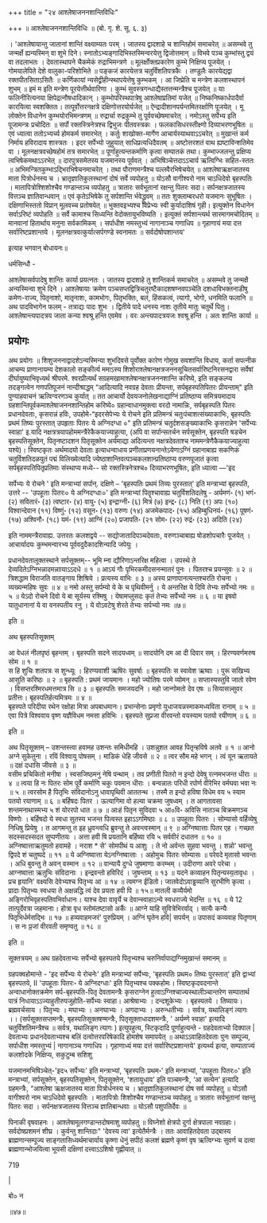 +++
title = "२४ आश्लेषाजननशान्तिविधिः"

+++
॥ आश्लेषाजननशान्तिविधिः ॥ (बो. गृ. शे. सू. ६. ३) 

। 'आश्लेषायान्तु जातानां शान्तिं वक्ष्याम्यतः परम् । 
जातस्य द्वादशाहे च शान्तिहोमं समाचरेत् ॥ 
असम्भवे तु जन्मर्क्षे ह्यन्यस्मिन् वा शुभे दिने।
स्नातोऽभ्यङ्गादिभिस्तस्मिन्वरयेत्तु द्विजोत्तमान् ॥ 
विभवे पञ्च कुम्भांस्तु द्वयं वा तदलाभतः । 
देवतास्थापने चैकमेकं रुद्राभिमन्त्रणे ॥ 
मूलर्क्षोक्तप्रकारेण कुम्भे निक्षिप्य पूजयेत् । 
गोमयालेपिते देशे वालुका-परिशोभिते ॥ 
पङ्कजं कारयेत्तत्र चतुर्विंशतिपत्रकैः । 
तण्डुलैः कारयेद्यद्वा रक्तपीतसिताऽसितैः ॥ 
कर्णिकायां न्यसेद्व्रीहीन्स्थापयेत्तेषु कुम्भकम् । 
आ जिघ्रेति च मन्त्रेण कलशस्थापनं शुभम् ॥ 
इमं म इति मन्त्रेण पूरयेत्तीर्थवारिणा । 
कुम्भं सुवस्त्रगन्धाद्यैस्तत्तन्मन्त्रैश्च पूजयेत् ॥ 
याः फलिनीरित्यनया क्षिपेद्रत्नौषधादिकान् । 
कुम्भोपरिस्थपात्रेषु आश्लेषाप्रतिमां यजेत् ॥ 
निष्कनिष्कार्धपादैर्वा कारयित्वा स्वशक्तितः। 
तत्पूर्वोत्तरनक्षत्रे दक्षिणोत्तरयोर्यजेत् ॥ 
ऐन्द्रादीशानपर्यन्तमितरर्क्षाणि पूजयेत् । 
मू लोक्तेन विधानेन कुम्भयोरभिमन्त्रणम् ॥ 
रुद्रार्चा रुद्रकुम्भे तु पूर्ववच्छेषमाचरेत् । 
नमोऽस्तु सर्पेभ्य इति पूजामन्त्रः प्रचोदितः ॥ 
सर्पो रक्तस्त्रिनेत्रश्च द्विभुजः पीतवस्त्रकः । 
फलकासिधरस्तीक्ष्णो दिव्याभरणभूषितः ॥ 
एवं ध्यात्वा ततोऽभ्यर्च्य होमकर्म समारभेत् । 
कर्तुः शाखोक्त-मार्गेण आचार्यस्याथवाऽऽचरेत् ॥ 
मुखान्तं कर्म निर्माय हविरादाय शास्त्रतः । 
इदर सर्पेभ्यो जुहुयात् साधिप्रत्यधिदैवतम् ॥ 
अष्टोत्तरशतं वाथ ह्यष्टाविन्शतिमेव वा । 
मूलनक्षत्रवच्छेषहोमं तत्र समारभेत् ॥ 
पूर्णाहुत्यन्तकर्माणि कृत्वा सम्पातकं तथा। 
कुम्भाज्जलन्तु प्रक्षिप्य त्वभिषेकमथाऽऽरभेत् ॥ 
दारपुत्रसमेतस्य यजमानस्य पूर्ववत् । 
अभिषिञ्चेत्तदाऽऽचार्य ऋत्विग्भिः सहित-स्ततः ॥ 
अभिमन्त्रितकुम्भाऽद्भिरभिषेचनमाचरेत् । 
तथा पौराणमन्त्रैश्च पल्लवैरभिषेचयेत् ॥ 
आश्लेषाऋक्षजातस्य माता पित्रोर्धनस्य च । 
भ्रातृज्ञातिकुलस्थानां दोषं सर्वे व्यपोहतु ॥ 
योऽसौ वागीश्वरो नाम चाऽधिदेवो बृहस्पतिः । 
मातापित्रोश्शिशोश्चैव गण्डान्तञ्च व्यपोहतु ॥ 
त्रातारः सर्वभूतानां रक्षन्तु पितरः सदा। 
सर्पनक्षत्रजातस्य वित्तञ्च ज्ञातिवान्धवान् ॥ 
एवं कृतेऽभिषेके तु सर्पशान्ति र्भवेद्ध्रुवम् ॥ 
ततः शुक्लाम्बरधरो यजमानः सुभूषितः । 
दक्षिणाभिस्ततो विप्रान् मूलवच्च प्रतोषयेत् ॥ 
भुक्तवइभ्यश्च विप्रेभ्यः स्वी कुर्यादाशिषं गृही। 
इत्युक्तेन विधानेन सर्वाऽरिष्टं व्यपोहति ॥ 
सर्वे कामाश्च सिध्यन्ति वेदोक्तायुभविष्यति । 
इत्युक्तं सर्पशान्त्यर्थ सारमागमचोदितम् ॥ 
मानवानां हितार्थाय मनुना सर्वकामिकम् । 
सर्पाधीश नमस्तुभ्यं नागानाञ्च गणाधिप ॥ 
गृहाणायं मया दत्त सर्वारिष्टप्रशान्तये । 
मूलनक्षत्रवत्कुर्यात्सर्पगण्डे स्वनामतः ॥ 
सर्वदोषोपशान्तय' 

इत्याह भगवान् बोधायनः॥ 

धर्मसिन्धौ - 

आश्लेषासर्वपादेषु शान्तिः कार्या प्रयत्नतः । 
जातस्य द्वादशाहे तु शान्तिकर्म समाचरेत् ॥ 
असम्भवे तु जन्मक्षै अन्यस्मिन्वा शुभे दिने । 
आश्लेषायाः क्रमेण पञ्चसप्तद्वित्रिचतुरष्टैकादशषण्नवपञ्चेति दशधाविभक्तनाडीषु कमेण-राज्य, पितृनाशो, मातृनाशः, कामभोगः, पितृभक्तिः, बलं, हिंसकत्वं, त्यागो, भोगो, धनमिति फलानि ॥ 
अथ पादविभागेन फलम् - तत्राद्यः पादः शुभः । 
द्वितीये पादे धनस्य नाशः तृतीये मातुः चतुर्थे पितुः।
आश्लेषान्त्यपादत्रय जाता कन्या श्वश्रू हन्ति एवमेव ।
वरः अन्त्यपादत्रयजः श्वश्रू हन्ति । अतः शान्तिः कार्या ॥

## प्रयोगः
अथ प्रयोगः ॥ शिशुजननाद्वादशेऽन्यस्मिन्या शुभदिवसे पूर्वोक्त कारेण गोमुख सवशान्ति विधाय, कर्ता सपत्नीक आचम्य प्राणानायम्य देशकालो सङ्कीर्त्य ममाऽस्य शिशोराश्लेषानक्षत्रजननसूचितसर्वारिष्टनिरसनद्वारा सर्वेषां दीर्घायुष्याभिवृध्यर्थ श्रीपरमे. श्वरप्रीत्यर्थं सग्रहमखामाश्लेषानक्षत्रजननशान्ति करिष्ये, इति सङ्कल्प्य तदङ्गत्वेन गणपतिपूजनं नान्दीश्राद्धम् “आदित्यादि नवग्रह देवताः प्रीयन्ता, सर्पबृहस्पतिपितरः प्रीयन्ताम्" इति पुण्याहवाचनं ऋत्विग्वरणञ्च कुर्यात् ॥ तत आचार्यो देवयजनोलेखनाद्याग्निं प्रतिष्ठाप्य समित्रयमादाय ग्रहशान्तिपूर्वकमाश्लेषाजननशान्तिहोम करिष्ये० ग्रहान्वाधानमुक्त्वा वरदो नामान्निः, सर्पबृहस्पति पितरः प्रधानदेवताः, कृसरान्नं हविः, उपहोमे-“इदरसेपेभ्यः ये रोचने इति प्रतिमन्त्रं चतुःपंचाशत्संख्याकाभिः, बृहस्पतिः प्रथमं तिष्यः पुरस्तात् उपहृताः पितरः ये अग्निदग्धा ०" इति प्रतिमन्त्रं चतुर्दशसङ्ख्याकाभिः कृसरान्नेन 'सर्पेभ्यः स्वाहा' इ.यादि नक्षत्रत्रयापहोममन्त्रैरेकैकयाज्याहुत्या, (अपि वा सर्पान्सतर्चन सर्पसूक्तेन, बृहस्पति षडचेन बृहस्पतिसूक्तेन, पितृनष्टादशन पितृसूक्तेन अर्यमाद्या अदित्यन्ता नक्षत्रदेवताश्च नाममन्त्रेणैकैकयाज्याहुत्या यश्ये)। स्विष्टकृतः अर्थमादयो देवताः इत्याधन्वाधाय  प्रणीताप्रणयनान्तेऽयेणाऽग्निं ग्रहानाबाह्य सकणिकं चतुर्विशतिदळयुतं पद्मं विलिख्येत्यादि ज्येष्ठाशान्तिवत्पञ्चकलशान्प्रतिष्ठाप्य वरुणपूजातं कृत्वा सर्पबृहस्पतिपितृप्रतिमाः संस्थाप्य मध्ये-- सो रक्तस्त्रिनेत्रश्च० दिव्याभरणभूषितः, इति ध्यात्वा —'इद

सर्पेभ्यः ये रोचने ' इति मन्त्राभ्यां सर्पान्. दक्षिणे – 'बृहस्पतिः प्रथमं तिव्यः पुरस्तात्' इति मन्त्राभ्यां बृहस्पति, उत्तरे -- 'उपहूताः पितरः० ये अग्निदग्धाः०' इति मन्त्राभ्यां पितॄश्चावाह्य चतुर्विशतिदलेषु - अर्यमणं॰ (१) भगं॰ (२) सवितारं॰ (३) त्वष्टार॰ (४) वायु॰ (५) इन्द्राग्नी॰ (६) मित्रं (७) इन्द्र॰ (८) निति (९) अपः (१०) विश्वान्देवान  (११) विष्णुं॰ (१२) वसून॰ (१३) वरुणः (१४) अजमेकपाद॰ (१५) अहिम्बुधिनयं॰ (१६) पूषणं॰ (१७) अश्विनौ॰ (१८) यमं॰ (१९) आग्निं (२०) प्रजापति॰ (२१  सोम॰ (२२) रुद्रं॰ (२३) अदिति (२४) 

इति नाममन्त्रैरावाह्य. उत्तरतः कलशद्वये -- सद्योजातादिपञ्चदेवताः, वरुणञ्चाबाह्य षोडशोपचारैः पूजयेत् । आचार्यादयः कुम्भमन्वारभ्य पूर्ववदुदैकादशिन्यादि जपेयुः । 

प्रधानदेवतालूक्तस्थाने सर्पसूक्तम्--
भूमि म्ना द्यौरिणाऽन्तरिक्ष महित्वा । 
उपस्थे ते देव्यदितेऽग्निभन्नादमन्नाायाऽऽदधे ॥ १ ॥ 
आऽयं गौः पृभिरकमीदसनन्मातरं पुनः । 
पितरश्च प्रयन्सुवः ॥ २ ॥ 
त्रिशद्धाम विराजति वातङ्गाय शिश्रिये । 
प्रत्यस्य वाभिः ॥ ३ ॥ 
अस्य प्राणापानत्यन्तश्चरति रोचना । 
व्यख्यन्महिषः सुवः ॥ ४ ॥ 
नमो अस्तु सर्पम्यो ये के च पृथिवीमर्नु । 
ये अन्तरिक्ष ये दिवि तेभ्यः सर्पेभ्यो नमः ॥ ५ ॥ 
येऽदो रोचने दिवो ये बा सूर्यस्य रश्मिषु । 
येषामप्लुसदः कृतं तेभ्यः सर्पेभ्यो नमः ॥ ६ ॥ 
या इषवो यातुधानानां ये वा वनस्पतीय रनु । 
ये वोऽवटेषु शेरते तेभ्यः सर्पभ्यो नमः ॥७॥ 

इति ॥ 

अथ बृहस्पतिसूक्तम् 

आ वेधलं नीलपृष्ठं बृहन्तम् । 
बृहस्पति सदने सादयध्वम् ॥
सादयोनि दम आ दी दिवार सम् । 
हिरण्यवर्णमरुष सोम ॥ १ ॥  
स हि शुचिः शतपत्रः स शुन्ध्यूः । 
हिरण्यवाशी ऋषिरः सुवर्षाः ॥ 
बृहस्पतिः स स्वावेश ऋष्वाः । 
पुरू सखिभ्य आसुति करिष्ठः ॥ २ ॥ 
बृहस्पति : प्रथमं जायमानः । 
महो ज्योतिषः परमे व्योमन् ॥ 
सप्तास्यस्तुवि जातो रवेण । 
विसप्तरश्मिरधमत्तमात्र सि ॥ ३ ॥ 
बृहस्पतिः समजयदनि । 
महो जान्गोमतो देव एषः ॥ 
सियासन्न्सुवर प्रतीत्तः। बृहस्पतिर्हत्यमित्रमः ॥ ४ ॥  
बृहस्पते परिदीया रथेन रक्षोहा मित्रा अपबाधमानः। 
प्रभान्सेनाः प्रमृणो युधाजयन्नस्माकमध्यविता रानाम् ॥ ५ ॥ 
एवा पित्रे विश्ववाय वृष्ण यज्ञैविधम नमसा हविभिः । 
बृहस्पते सुप्रजा वीरवन्तो वयस्याम पतयो रयीणाम् ॥ ६ ॥ 

इति ॥ 

अथ पितृसूक्तम् – 
उशन्तस्त्वा हवामह उशन्तः समिधीमहि । 
उशन्नुशत आवह पितृन्हविषे अतवे ॥ १ ॥ 
आनो अग्ने सुकेतुना । 
रयिं विश्वायु पोषसम् । 
माडिकं धेहि जीवसे ॥ २ ॥ 
त्वर सौम महे भगन् । 
त्वं यून ऋतायते ॥ 
दक्षं दधासि जीवसे ॥ ३ ॥  
वसीम प्रचिकितो मनीषा । 
स्वसजिष्ठमनु नेषि पन्थाम् । 
तव प्रणीती पितरो न इन्दो देवेषु रत्नमभजन्त धीराः ॥ ४ ॥ 
त्वया हि नः पितरः सोम पूर्वे कर्माणि चकुः पवमान धीराः । 
बन्वन्नातः परिधी रपोर्ण वीरेभिर वर्मघवा भवा नः ॥ ५ ॥ 
त्वरसोम है पितृभिः संविदानोऽनु धावापृथिवी आततन्थ । 
तस्मै त इन्दो हविषा विधेम वय ५ स्याम पतयो रयाणाम् ॥ ६ ॥ 
बर्हिषदः पितर । ऊत्यागिमा वो हल्या चक्रमा जुषध्वम् । 
त आगतावसा शन्तमनाथास्मभ्य ५ शं योररपो धात ॥ ७ ॥ 
आःहं पितृन सुविदवा ५ आ०वि॰ अविसि नातञ्च बिक्रमणञ्च विष्णोः । 
बर्हिषदो ये स्वधा सुतस्य भजन्त पित्वस्त इहाऽऽगमिष्ठाः ॥ ८ ॥ 
उपहूताः पितरः । सोम्यासो वर्हिव्येषु निधिषु प्रियेषु । 
त आगमन्तु त इह ध्रुवन्त्वधि ब्रुवन्तु ते अवन्त्वस्मान् ॥ ९ ॥ 
अग्निष्वात्ताः पितर एह । गच्छत सदस्सदस्सदत सुप्पणीतयः । 
अत्ता हवी षि प्रयतानि बर्हिष्या रयि ५ सर्ववीरं दधातन ॥ १० ॥ अग्निष्वात्ताऋतुमतो हवामहे । नराश * से' सोमपीथं य आशुः । 
ते नो अर्वन्तः सुहवा भवन्तु । शन्नो' भवन्तु द्विपदे शं चतुष्पदे ॥ ११ ॥ 
ये अग्निष्वात्ता येऽनग्निष्वात्ताः । अहोमुचः पितरः सोम्यासः ॥ 
परेवदे मृतासो भवन्तः । अधि बुवन्तु ते अवन् वस्मान  ॥ १२ ॥ 
वान्यायै दुग्धे जुषमाणाः करम्भम् । उदीराणा अवरे परेचा । 
आग्नष्वात्ता ऋतुभिः संविदानाः । इन्द्रवन्तो हविरिदं ।  जुषन्ताम् ॥ १३ ॥ 
यदने कव्याहन पितृन्यस्य॒तावृधः । 
प्रच हृयानि' वक्ष्यसि देवेभ्यश्च पितृभ्य आ ॥ १४ ॥ 
त्वमग्न ईडितो। जातवेदोऽवाड्ढव्यानि सुरभीणि कृत्वा । 
प्रादाः पितृभ्यः स्वधया ते अक्षन्नद्धि त्वं देव प्रयता हवी पि ॥ १५॥ 
मातली कव्यैर्यमो अङ्गिरोभिवृहस्पतिवभिर्वाधानः। 
याश्च देवा वावृर्ये च देवान्स्वाहाऽन्ये स्वधराज्ये भेदन्ति ॥ १६ ॥ 
ये 12 तात्पुर्देवत्रा जहमानाः। होत्रा वृध स्तोम॑तष्टासो अर्कैः ॥ 
आग्ने याहि सुवित्रेभिरर्वाद् । सत्यैः कन्यैः पितृभिर्धर्मसद्भिः ॥ १७ ॥ 
हव्यवाहमजरं' पुरुप्रियम् । अग्निं घृतेन हवि| सपर्यन् ॥ 
उपासदं कव्यवाह पितृणाम् । स नः प्र॒जां वीरवती समृण्वतु ॥ १८ ॥ 

इति ॥ 

सूक्तत्रयम् ॥ अथ ग्रहदेवताभ्यः सर्पेभ्यो बृहस्पतये पितृभ्यश्च चरुनिर्वापाद्यग्निमुखान्तं समानम् ॥

ग्रहपक्वहोमान्ते - 'इद सर्पेभ्यः ये रोचनेः' इति मन्त्राभ्यां सर्पेभ्यः, 'बृहस्पतिः प्रथम० तिष्यः पुरस्तात्' इति द्वाभ्यां बृहस्पतये, II 'उपहूताः पितरः॰ ये अग्निदग्धाः' इति पितृभ्यश्च पक्कहोमः। स्विष्टकृदवदनान्ते अन्वाधानोक्तक्रमेण सर्प-बृहस्पति-पितृ देवतामन्त्रैः कृसराग्नेन हुत्वाऽग्निश्चाज्यस्थालीञ्चान्तरेण सम्पातार्थ पात्रं निधायाऽऽज्याहुतीरुपजुहोति-सर्पेभ्यः स्वाहा। आश्रेषाभ्यः । दन्दशूकेभ्यः । बृहस्पतये । तिष्यायः। ब्रह्मवर्चसाय । पितृभ्यः । मघाभ्यः । अनघाभ्यः । अगदाभ्यः । अरुन्धतीभ्यः । सर्वत्र, यथालिङ्गं त्यागः ।। (सर्पसूक्तसप्तमन्त्रैः, बृहस्पतिसूक्तषण्मन्त्रैः, पितृसूक्ताधादशमन्त्रैः, ' अर्यम्णे स्वाहा' इत्यादि चतुर्विंशतिमन्त्रैश्च ॥ सर्वत्र, यथालिङ्ग त्यागः ) इत्युपहुत्य, स्टिकृदादि पूर्णाहुत्यन्ते - ग्रहदेवताभ्यो दिक्पाल | देवताभ्यः प्रधानदेवताभ्यश्च बलिं दत्वोत्तरपरिषेकादि होमशेष समापयेत् ॥ अथाऽऽवाहितदेवताः पुनः सम्पूज्य, सर्पाधीश नमस्तुभ्यं | नागानाञ्च गणाधिप । गृहाणाध्यं मया दत्तं सर्वारिष्टप्रशान्तये' इत्यर्थ्य इत्या, सम्पाताज्यं कलशोदके निक्षिप्य, सकुटुम्ब सशिशु

यजमानमभिषिञ्चेत्-'इद५ सर्पेभ्यः' इति मन्त्राभ्यां, ‘बृहस्पतिः प्रथम॰' इति मन्त्राभ्यां, 'उपहूताः पितरः०' इति मन्त्राभ्यां, सर्पसूक्तेन, बृहस्पतिसूक्तेन, पितृसूक्तेन, 'शतायुधाय' इति पञ्चमन्त्रैः, ‘आ सत्येन' इत्यादि ग्रहमन्त्रैः, “आश्लेषा ऋक्षजातस्य माता  पित्रोर्धनस्य च । भ्रातृज्ञातिकुलस्थानां दोष सर्व व्यपोहतु ॥ योऽसौ वागीश्वरो नाम चाऽधिदेवो बृहस्पतिः । मातापित्रोः शिशोश्चैव गण्डान्तञ्च व्यपोहतु ॥ त्रातारः सर्वभूतानां रक्षन्तु पितरः सदा । सर्पनक्षत्रजातस्य वित्तञ्च ज्ञातिबान्धवाः ॥ योऽसौ पशुपतिर्देवः ॥

पिनाकी वृषवाहनः । आश्लेषामूलगण्डान्तदोषमाशु व्यपोहतु ॥ विघ्नेशो क्षेत्रपो दुर्गा क्षेत्रपाला नवग्रहाः। सर्वदोषप्रशमनं शीघ्र । कुर्वन्तु शान्तिदाः" 'देवस्य त्वा' इत्येतैर्मन्त्रैः । ततः आवाहितदेवता उद्बास्य ब्राह्मणान्सम्पूज्य साङ्गतासिध्यर्थमाचार्याय कृष्णा धेनुं सपीठं कलशं ब्रह्मणे कृष्णं वृष ऋत्विग्भ्यः सुवर्ण च दत्वा ब्राह्मणान्भोजयित्वा भूयसी दक्षिणां दत्त्वाऽऽशिषो गृह्णीयात् ॥

719

|

बो० न

॥४७॥
